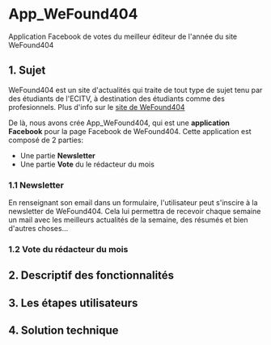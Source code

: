 # App_WeFound404
Application Facebook de votes du meilleur éditeur de l'année du site WeFound404



## 1. Sujet

WeFound404 est un site d'actualités qui traite de tout type de sujet tenu par des étudiants de l'ECITV,
à destination des étudiants comme des profesionnels. Plus d'info sur le [site de WeFound404](http://wefound404.fr/)

De là, nous avons crée App_WeFound404, qui est une **application Facebook** pour la page Facebook de WeFound404.
Cette application est composé de 2 parties:
* Une partie **Newsletter**
* Une partie **Vote** du le rédacteur du mois

### 1.1 Newsletter
En renseignant son email dans un formulaire, l'utilisateur peut s'inscire à la newsletter de WeFound404.
Cela lui permettra de recevoir chaque semaine un mail avec les meilleurs actualités de la semaine, des résumés et bien d'autres choses...

### 1.2 Vote du rédacteur du mois




## 2. Descriptif des fonctionnalités

## 3. Les étapes utilisateurs

## 4. Solution technique
